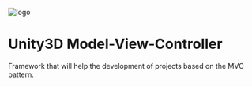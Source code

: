 ![logo](http://thelaborat.org/unity/mvc/logo-type-512.png)
# Unity3D Model-View-Controller
  
Framework that will help the development of projects based on the MVC pattern.